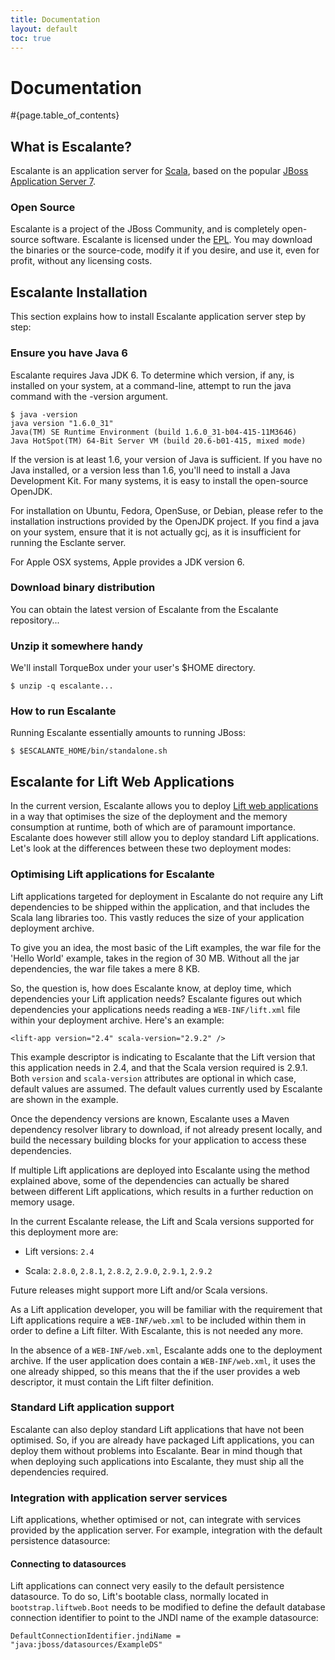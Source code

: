 ```yaml
---
title: Documentation
layout: default
toc: true
---
```


<div class="page-header">
<h1>Documentation</h1>
</div>

#{page.table_of_contents}

## What is Escalante?

Escalante is an application server for [Scala](http://scalan-lang.org),
based on the popular [JBoss Application Server 7](http://www.jboss.org/as7).

### Open Source

Escalante is a project of the JBoss Community, and is completely
open-source software. Escalante is licensed under the [EPL](http://www.eclipse.org/legal/epl-v10.html).
You may download the binaries or the source-code, modify it if you desire,
and use it, even for profit, without any licensing costs.

## Escalante Installation

This section explains how to install Escalante application server step by step:

### Ensure you have Java 6

Escalante requires Java JDK 6. To determine which version, if any, is
installed on your system, at a command-line, attempt to run the java
command with the -version argument.

    $ java -version
    java version "1.6.0_31"
    Java(TM) SE Runtime Environment (build 1.6.0_31-b04-415-11M3646)
    Java HotSpot(TM) 64-Bit Server VM (build 20.6-b01-415, mixed mode)

If the version is at least 1.6, your version of Java is sufficient. If you
have no Java installed, or a version less than 1.6, you'll need to install a
Java Development Kit. For many systems, it is easy to install the open-source
OpenJDK.

For installation on Ubuntu, Fedora, OpenSuse, or Debian, please refer to the
installation instructions provided by the OpenJDK project. If you find a java
on your system, ensure that it is not actually gcj, as it is insufficient for
running the Esclante server.

For Apple OSX systems, Apple provides a JDK version 6.

### Download binary distribution

You can obtain the latest version of Escalante from the Escalante repository...

### Unzip it somewhere handy

We'll install TorqueBox under your user's $HOME directory.

    $ unzip -q escalante...

### How to run Escalante

Running Escalante essentially amounts to running JBoss:

    $ $ESCALANTE_HOME/bin/standalone.sh

## Escalante for Lift Web Applications

In the current version, Escalante allows you to deploy
[Lift web applications](http://liftweb.net/) in a way that optimises the size
of the deployment and the memory consumption at runtime, both of which are of
paramount importance. Escalante does however still allow you to deploy
standard Lift applications. Let's look at the differences between these two
deployment modes:

### Optimising Lift applications for Escalante

Lift applications targeted for deployment in Escalante do not require any Lift
dependencies to be shipped within the application, and that includes the Scala
lang libraries too. This vastly reduces the size of your application deployment
archive.

To give you an idea, the most basic of the Lift examples, the war file for the
'Hello World' example, takes in the region of 30 MB. Without all the jar
dependencies, the war file takes a mere 8 KB.

So, the question is, how does Escalante know, at deploy time, which
dependencies your Lift application needs? Escalante figures out which
dependencies your applications needs reading a `WEB-INF/lift.xml` file within
your deployment archive. Here's an example:

    <lift-app version="2.4" scala-version="2.9.2" />

This example descriptor is indicating to Escalante that the Lift version that
this application needs in 2.4, and that the Scala version required is 2.9.1.
Both `version` and `scala-version` attributes are optional in which case,
default values are assumed. The default values currently used by Escalante are
shown in the example.

Once the dependency versions are known, Escalante uses a Maven dependency
resolver library to download, if not already present locally, and build the
necessary building blocks for your application to access these dependencies.

If multiple Lift applications are deployed into Escalante using the method
explained above, some of the dependencies can actually be shared between
different Lift applications, which results in a further reduction on memory
usage.

In the current Escalante release, the Lift and Scala versions supported for
this deployment more are:

* Lift versions: `2.4`

* Scala: `2.8.0`, `2.8.1`, `2.8.2`, `2.9.0`, `2.9.1`, `2.9.2`

Future releases might support more Lift and/or Scala versions.

As a Lift application developer, you will be familiar with the requirement that
Lift applications require a `WEB-INF/web.xml` to be included within them in
order to define a Lift filter. With Escalante, this is not needed any more.

In the absence of a `WEB-INF/web.xml`, Escalante adds one to the deployment
archive. If the user application does contain a `WEB-INF/web.xml`, it uses the
one already shipped, so this means that the if the user provides a web
descriptor, it must contain the Lift filter definition.

### Standard Lift application support

Escalante can also deploy standard Lift applications that have not been
optimised. So, if you are already have packaged Lift applications, you can
deploy them without problems into Escalante. Bear in mind though that when
deploying such applications into Escalante, they must ship all the
dependencies required.

### Integration with application server services

Lift applications, whether optimised or not, can integrate with services
provided by the application server. For example, integration with the default
persistence datasource:

#### Connecting to datasources

Lift applications can connect very easily to the default persistence
datasource. To do so, Lift's bootable class, normally located in
`bootstrap.liftweb.Boot` needs to be modified to define the default database
connection identifier to point to the JNDI name of the example datasource:

    DefaultConnectionIdentifier.jndiName = "java:jboss/datasources/ExampleDS"
